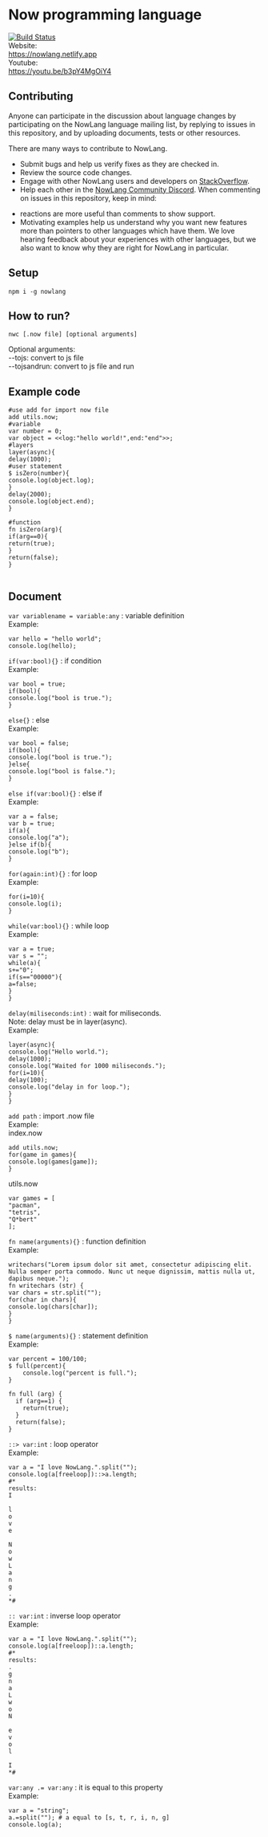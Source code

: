 # Now programming language
[![Build Status](https://travis-ci.com/JSDevloop/Now-Language.svg?branch=master)](https://travis-ci.com/JSDevloop/Now-Language) <br>
Website: <br> https://nowlang.netlify.app <br>
Youtube: <br> https://youtu.be/b3pY4MgOiY4

## Contributing

Anyone can participate in the discussion about language changes
by participating on the NowLang language mailing list,
by replying to issues in this repository,
and by uploading documents, tests or other resources.

There are many ways to contribute to NowLang.
*  Submit bugs and help us verify fixes as they are checked in.
*  Review the source code changes.
*  Engage with other NowLang users and developers on [StackOverflow](https://stackoverflow.com/questions/tagged/nowlang).
*  Help each other in the [NowLang Community Discord](https://discord.gg/jPnmQUh).
When commenting on issues in this repository, keep in mind:

-   reactions are more useful than comments to show support.
-   Motivating examples help us understand why you want new features more than
    pointers to other languages which have them. We love hearing feedback about
    your experiences with other languages, but we also want to know why they are
    right for NowLang in particular.
## Setup
```npm i -g nowlang```
## How to run?
```nwc [.now file] [optional arguments]```

Optional arguments:<br>
--tojs: convert to js file<br>
--tojsandrun: convert to js file and run

## Example code

```
#use add for import now file
add utils.now;
#variable
var number = 0;
var object = <<log:"hello world!",end:"end">>;
#layers
layer(async){
delay(1000);
#user statement
$ isZero(number){
console.log(object.log);
}
delay(2000);
console.log(object.end);
}

#function
fn isZero(arg){
if(arg==0){
return(true);
}
return(false);
}


```

## Document
```var variablename = variable:any``` : variable definition <br>
Example:
```
var hello = "hello world";
console.log(hello);
```
```if(var:bool){}``` : if condition <br>
Example:
```
var bool = true;
if(bool){
console.log("bool is true.");
}
```
```else{}``` : else <br>
Example:
```
var bool = false;
if(bool){
console.log("bool is true.");
}else{
console.log("bool is false.");
}
```
```else if(var:bool){}``` : else if <br>
Example:
```
var a = false;
var b = true;
if(a){
console.log("a");
}else if(b){
console.log("b");
}
```
```for(again:int){}``` : for loop <br>
Example:
```
for(i=10){
console.log(i);
}
```
```while(var:bool){}``` : while loop <br>
Example:
```
var a = true;
var s = "";
while(a){
s+="0";
if(s=="00000"){
a=false;
}
}
```
```delay(miliseconds:int)``` : wait for miliseconds. <br>
Note: delay must be in layer(async).<br>
Example:
```
layer(async){
console.log("Hello world.");
delay(1000);
console.log("Waited for 1000 miliseconds.");
for(i=10){
delay(100);
console.log("delay in for loop.");
}
}
```
```add path``` : import .now file <br>
Example:<br>
index.now
```
add utils.now;
for(game in games){
console.log(games[game]);
}
```
utils.now
```
var games = [
"pacman",
"tetris",
"Q*bert"
];
```

```fn name(arguments){}``` : function definition <br>
Example:
```
writechars("Lorem ipsum dolor sit amet, consectetur adipiscing elit. Nulla semper porta commodo. Nunc ut neque dignissim, mattis nulla ut, dapibus neque.");
fn writechars (str) {
var chars = str.split("");
for(char in chars){
console.log(chars[char]);
} 
}
```
```$ name(arguments){}``` : statement definition <br>
Example:
```
var percent = 100/100;
$ full(percent){
    console.log("percent is full.");
}

fn full (arg) {
  if (arg==1) {
    return(true);
  }
  return(false);
}
```
```::> var:int``` : loop operator <br>
Example:
```
var a = "I love NowLang.".split("");
console.log(a[freeloop])::>a.length;
#*
results:
I

l
o
v
e

N
o
w
L
a
n
g
.
*#
```
```:: var:int``` : inverse loop operator <br>
Example:
```
var a = "I love NowLang.".split("");
console.log(a[freeloop])::a.length;
#*
results:
.
g
n
a
L
w
o
N

e
v
o
l

I
*#
```
```var:any .= var:any``` : it is equal to this property <br>
Example:
```
var a = "string";
a.=split(""); # a equal to [s, t, r, i, n, g]
console.log(a);
```
